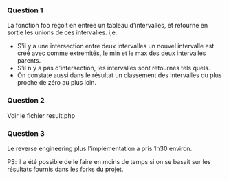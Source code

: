 
### Question 1
 La fonction foo reçoit en entrée un tableau d'intervalles, et retourne en sortie les unions de ces intervalles. i,e: 
 * S'il y a une intersection entre deux intervalles un nouvel intervalle est créé avec comme extremités, le min et le max des deux intervalles parents.
 * S'il n y a pas d'intersection, les intervalles sont retournés tels quels.
 * On constate aussi dans le résultat un classement des intervalles du plus proche de zéro au plus loin.

### Question 2

Voir le fichier result.php

### Question 3

Le reverse engineering plus l'implémentation a pris 1h30 environ.

PS: il a été possible de le faire en moins de temps si on se basait sur les résultats fournis dans les forks du projet.